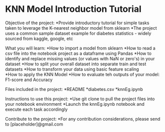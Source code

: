 # KNN Model Introduction Tutorial

Objective of the project:
*Provide introductory tutorial for simple tasks taken to leverage the K-nearest neighbor model from sklearn
*The project uses a common sample dataset example for diabetes statistics - widely sourced from kaggle, google, etc

What you will learn:
*How to import a model from sklearn
*How to read a csv file into the notebook project as a dataframe using Pandas
*How to identify and replace missing values (or values with NaN or zero's) in your dataset
*How to split your overall dataset into separate train and test datasets
*How to transform your data using basic feature scaling  
*How to apply the KNN Model 
*How to evaluate teh outputs of your model:  F1-score and Accuracy 

Files included in the project:
*README
*diabetes.csv
*knnEg.ipynb

Instructions to use this project: 
*Use git clone to pull the project files into your notebook environment
*Launch the knnEg.ipynb notebook and execute each task accordingly

Contribute to the project:
*For any contribution considerations, please send to [placeholder]@gmail.com 
